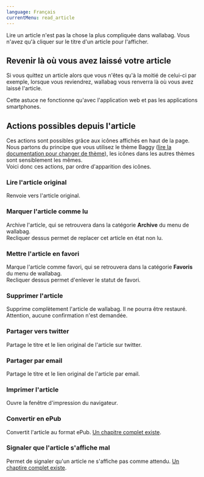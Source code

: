 ```yaml
---
language: Français
currentMenu: read_article
---
```


Lire un article n'est pas la chose la plus compliquée dans wallabag. Vous n'avez qu'à cliquer sur le titre d'un article pour l'afficher. 

## Revenir là où vous avez laissé votre article
Si vous quittez un article alors que vous n'êtes qu'à la moitié de celui-ci par exemple, lorsque vous reviendrez, wallabag vous renverra là où vous avez laissé l'article.

Cette astuce ne fonctionne qu'avec l'application web et pas les applications smartphones. 

## Actions possibles depuis l'article
Ces actions sont possibles grâce aux icônes affichés en haut de la page. Nous partons du principe que vous utilisez le thème Baggy ([lire la documentation pour changer de thème](/fr/Documentation_utilisateur/Configurer_wallabag)), les icônes dans les autres thèmes sont sensiblement les mêmes.  
Voici donc ces actions, par ordre d'apparition des icônes.
### Lire l'article original
Renvoie vers l'article original.
### Marquer l'article comme lu 
Archive l'article, qui se retrouvera dans la catégorie **Archive** du menu de wallabag.  
Recliquer dessus permet de replacer cet article en état non lu. 
### Mettre l'article en favori
Marque l'article comme favori, qui se retrouvera dans la catégorie **Favoris** du menu de wallabag.  
Recliquer dessus permet d'enlever le statut de favori. 
### Supprimer l'article
Supprime complètement l'article de wallabag. Il ne pourra être restauré. Attention, aucune confirmation n'est demandée.
### Partager vers twitter
Partage le titre et le lien original de l'article sur twitter.
### Partager par email
Partage le titre et le lien original de l'article par email. 
### Imprimer l'article
Ouvre la fenêtre d'impression du navigateur. 
### Convertir en ePub
Convertit l'article au format ePub. [Un chapitre complet existe](/fr/Documentation_utilisateur/Convertir_en_ePub).
### Signaler que l'article s'affiche mal
Permet de signaler qu'un article ne s'affiche pas comme attendu. [Un chaptire complet existe](/fr/Documentation_utilisateur/Un_article_est_mal_affich%C3%A9).